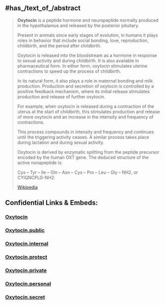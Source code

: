 
## #has_/text_of_/abstract 

> **Oxytocin** is a peptide hormone and neuropeptide 
> normally produced in the hypothalamus and released by the posterior pituitary. 
> 
> Present in animals since early stages of evolution, 
> in humans it plays roles in behavior that include social bonding, love, reproduction, childbirth, 
> and the period after childbirth. 
> 
> Oxytocin is released into the bloodstream as a hormone in response to sexual activity and during childbirth. 
> It is also available in pharmaceutical form. 
> In either form, oxytocin stimulates uterine contractions to speed up the process of childbirth. 
>
> In its natural form, it also plays a role in maternal bonding and milk production. 
> Production and secretion of oxytocin is controlled by a positive feedback mechanism, 
> where its initial release stimulates production and release of further oxytocin. 
> 
> For example, when oxytocin is released during a contraction of the uterus at the start of childbirth, 
> this stimulates production and release of more oxytocin 
> and an increase in the intensity and frequency of contractions. 
> 
> This process compounds in intensity and frequency and continues until the triggering activity ceases. 
> A similar process takes place during lactation and during sexual activity.
>
> Oxytocin is derived by enzymatic splitting from the peptide precursor encoded by the human OXT gene. 
> The deduced structure of the active nonapeptide is:
>
> Cys – Tyr – Ile – Gln – Asn – Cys – Pro – Leu – Gly – NH2, or CYIQNCPLG-NH2.
>
> [Wikipedia](https://en.wikipedia.org/wiki/Oxytocin)








## Confidential Links & Embeds: 

### [Oxytocin](/_Standards/chemic/organic/Biochemistry/Hormone/Oxytocin.md) 

### [Oxytocin.public](/_public/chemic/organic/Biochemistry/Hormone/Oxytocin.public.md) 

### [Oxytocin.internal](/_internal/chemic/organic/Biochemistry/Hormone/Oxytocin.internal.md) 

### [Oxytocin.protect](/_protect/chemic/organic/Biochemistry/Hormone/Oxytocin.protect.md) 

### [Oxytocin.private](/_private/chemic/organic/Biochemistry/Hormone/Oxytocin.private.md) 

### [Oxytocin.personal](/_personal/chemic/organic/Biochemistry/Hormone/Oxytocin.personal.md) 

### [Oxytocin.secret](/_secret/chemic/organic/Biochemistry/Hormone/Oxytocin.secret.md)

